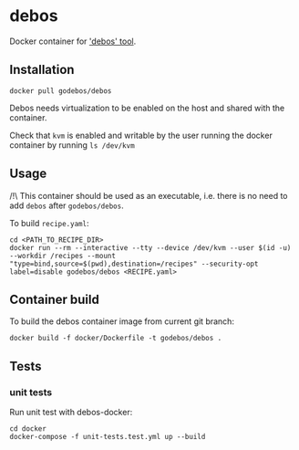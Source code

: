 # debos

Docker container for ['debos' tool](https://github.com/go-debos/debos).

## Installation
```
docker pull godebos/debos
```

Debos needs virtualization to be enabled on the host and shared with the container.

Check that `kvm` is enabled and writable by the user running the docker container by running ```ls /dev/kvm```

## Usage
/!\ This container should be used as an executable, i.e. there is no need to add `debos` after `godebos/debos`.

To build `recipe.yaml`:
```
cd <PATH_TO_RECIPE_DIR>
docker run --rm --interactive --tty --device /dev/kvm --user $(id -u) --workdir /recipes --mount "type=bind,source=$(pwd),destination=/recipes" --security-opt label=disable godebos/debos <RECIPE.yaml>
```

## Container build
To build the debos container image from current git branch:
```
docker build -f docker/Dockerfile -t godebos/debos .
```

## Tests

### unit tests
Run unit test with debos-docker:
```
cd docker
docker-compose -f unit-tests.test.yml up --build
```

